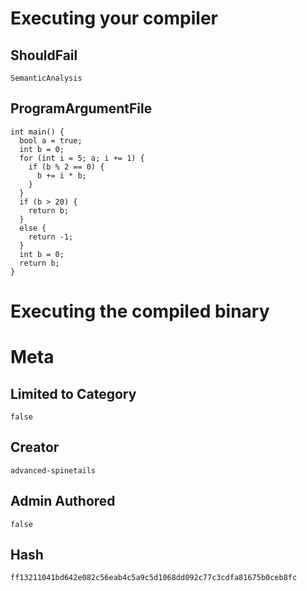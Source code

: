 # Executing your compiler

## ShouldFail

```
SemanticAnalysis
```

## ProgramArgumentFile

```
int main() {
  bool a = true;
  int b = 0;
  for (int i = 5; a; i += 1) {
    if (b % 2 == 0) {
      b += i * b;
    }
  }
  if (b > 20) {
    return b;
  }
  else {
    return -1;
  }
  int b = 0;
  return b;
}
```

# Executing the compiled binary

# Meta

## Limited to Category

```
false
```

## Creator

```
advanced-spinetails
```

## Admin Authored

```
false
```

## Hash

```
ff13211041bd642e082c56eab4c5a9c5d1068dd092c77c3cdfa81675b0ceb8fc
```
